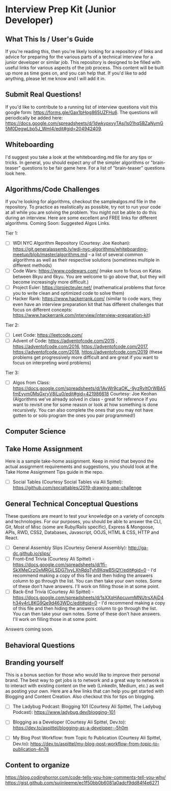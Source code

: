 # Interview Prep Kit (Junior Developer)

## What This Is / User's Guide
If you're reading this, then you're likely looking for a repository of links and advice for preparing for the various parts of a technical interview for a junior developer or similar job. This repository is designed to be filled with useful links for various aspects of the job process. This content will be built up more as time goes on, and you can help that. If you'd like to add anything, please let me know and I will add it in. 

## Submit Real Questions!
If you'd like to contribute to a running list of interview questions visit this google form: https://forms.gle/Gax1bHpg865UZFHu6. The questions will periodically be added here: https://docs.google.com/spreadsheets/d/1dwkypxvyTAsj1s01hqSBZaNymG5M0DegwLbp5J_Wml4/edit#gid=204942409. 

## Whiteboarding
I'd suggest you take a look at the whiteboarding.md file for any tips or tricks. In general, you should expect any of the simpler algorithms or "brain-teaser" questions to be fair game here. For a list of "brain-teaser" questions look here. 

## Algorithms/Code Challenges
If you're looking for algorithms, checkout the samplealgos.md file in the repository. To practice as realistically as possible, try not to run your code at all while you are solving the problem. You might not be able to do this during an interview. Here are some excellent and FREE links for different algorithms. Coming Soon: Suggested Algos Links.

Tier 1: 
- [ ] WDI NYC Algorithm Repository (Courtesy: Joe Keohan): https://git.generalassemb.ly/wdi-nyc-algorithms/whiteboarding-meetup/blob/master/algorithms.md - a list of several common algorithms as well as their respective solutions (sometimes multiple in different methods)
- [ ] Code Wars: https://www.codewars.com/ (make sure to focus on Katas between 8kyu and 6kyu. You are welcome to go above that, but they will become increasingly more difficult.)
- [ ] Project Euler: https://projecteuler.net/ (mathematical problems that force you to write clean and optimized code to solve them)
- [ ] Hacker Rank: https://www.hackerrank.com/ (similar to code wars, they even have an interview preparation kit that has different challenges that focus on different concepts: https://www.hackerrank.com/interview/interview-preparation-kit)

Tier 2:
- [ ] Leet Code: https://leetcode.com/
- [ ] Advent of Code: https://adventofcode.com/2015 , https://adventofcode.com/2016, https://adventofcode.com/2017, https://adventofcode.com/2018, https://adventofcode.com/2019 (these problems get progressively more difficult and are great if you want to focus on interpreting word problems)

Tier 3: 
- [ ] Algos from Class: https://docs.google.com/spreadsheets/d/1AvWr9caOK_-9yzRvltOrWBA5fmEyym0MsGxryV8iLu0/edit#gid=421986618 Courtesy: Joe Keohan (Algorithms we've already solved in class - great for reference if you want to revisit one for some reason or look at how something is done recursively. You can also complete the ones that you may not have gotten to or solo program the ones you pair programmed!)


## Computer Science

## Take Home Assignment
Here is a sample take-home assignment. Keep in mind that beyond the actual assignment requirements and suggestions, you should look at the Take Home Assignment Tips guide in the repo. 

- [ ] Social Tables (Courtesy Social Tables via Ali Spittel): https://github.com/socialtables/2019-drawing-app-challenge

## General Technical Conceptual Questions
These questions are meant to test your knowledge on a variety of concepts and technologies. For our purposes, you should be able to answer the CLI, Git, Most of Misc (some are Ruby/Rails specific), Express & Mongoose, APIs, RWD, CSS2, Databases, Javascript, OOJS, HTML & CSS, HTTP and React. 

- [ ] General Assembly Slips (Courtesy General Assembly): http://ga-dc.github.io/slips/
- [ ] Front-End Trivia (Courtesy Ali Spittel) - https://docs.google.com/spreadsheets/d/1fi-SkXMeCrzOxMRGjLSDG7lvyLXhRdqTyh9XqwB5iQY/edit#gid=0 - I'd recommend making a copy of this file and then hiding the answers column to go through the list. You can then take your own notes. Some of these don't have answers. I'll work on filling those in at some point. 
- [ ] Back-End Trivia (Courtesy Ali Spittel) - https://docs.google.com/spreadsheets/d/1sXXqHApcuvmMNUtrsXAjD4h34y4rL8KG9Qe9d463WDc/edit#gid=0 - I'd recommend making a copy of this file and then hiding the answers column to go through the list. You can then take your own notes. Some of these don't have answers. I'll work on filling those in at some point. 

Answers coming soon. 

## Behavioral Questions

## Branding yourself
This is a bonus section for those who would like to improve their personal brand. The best way to get jobs is to network and a great way to network is to interact with existing content on the web (LinkedIn, Medium, etc.) as well as posting your own. Here are a few links that can help you get started with Blogging and Content Creation. Also checkout this for tips on blogging. 

- [ ] The Ladybug Podcast: Blogging 101 (Courtesy Ali Spittel, The Ladybug Podcast): https://www.ladybug.dev/blogging-101

- [ ] Blogging as a Developer (Courtesy Ali Spittel, Dev.to): https://dev.to/aspittel/blogging-as-a-developer--5h0m

- [ ] My Blog Post Workflow: from Topic fo Publication (Courtesy Ali Spittel, Dev.to): https://dev.to/aspittel/my-blog-post-workflow-from-topic-to-publication-4n78


## Content to organize
https://blog.codinghorror.com/code-tells-you-how-comments-tell-you-why/
https://gist.github.com/sujinleeme/ec1f50bb0b6081a0adcf9dd84f4e6271
